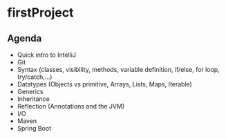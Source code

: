 # firstProject

## Agenda

* Quick intro to IntelliJ
* Git
* Syntax (classes, visibility, methods, variable definition, if/else, for loop, try/catch,...)
* Datatypes (Objects vs primitive, Arrays, Lists, Maps, Iterable)
* Generics
* Inheritance
* Reflection (Annotations and the JVM)
* I/O
* Maven
* Spring Boot
